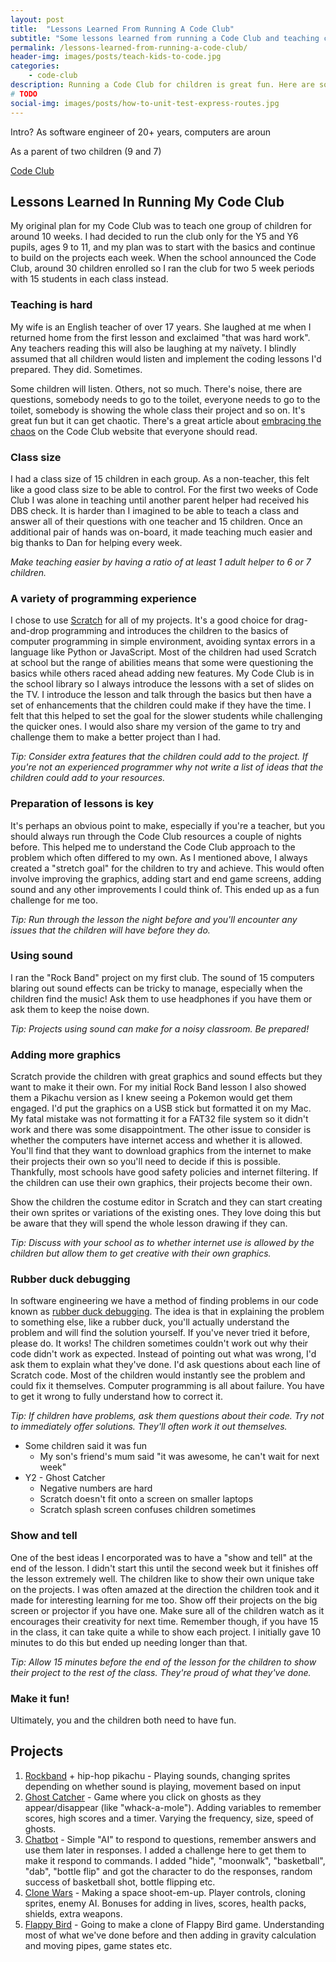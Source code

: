 ```yaml
---
layout: post
title:  "Lessons Learned From Running A Code Club"
subtitle: "Some lessons learned from running a Code Club and teaching computer programming to children."
permalink: /lessons-learned-from-running-a-code-club/
header-img: images/posts/teach-kids-to-code.jpg
categories:
    - code-club
description: Running a Code Club for children is great fun. Here are some lessons I've learned in running mine.
# TODO
social-img: images/posts/how-to-unit-test-express-routes.jpg
---
```


Intro?
As software engineer of 20+ years, computers are aroun

As a parent of two children (9 and 7)

[Code Club](https://www.codeclub.org.uk/)

## Lessons Learned In Running My Code Club

My original plan for my Code Club was to teach one group of children for around 10 weeks. I had decided to run the club only for the Y5 and Y6 pupils, ages 9 to 11, and my plan was to start with the basics and continue to build on the projects each week. When the school announced the Code Club, around 30 children enrolled so I ran the club for two 5 week periods with 15 students in each class instead.

### Teaching is hard

My wife is an English teacher of over 17 years. She laughed at me when I returned home from the first lesson and exclaimed "that was hard work". Any teachers reading this will also be laughing at my naïvety. I blindly assumed that all children would listen and implement the coding lessons I'd prepared. They did. Sometimes.

Some children will listen. Others, not so much. There's noise, there are questions, somebody needs to go to the toilet, everyone needs to go to the toilet, somebody is showing the whole class their project and so on. It's great fun but it can get chaotic. There's a great article about [embracing the chaos](https://blog.codeclub.org.uk/2016/07/13/embracing-chaos-in-your-code-club/) on the Code Club website that everyone should read.

### Class size

I had a class size of 15 children in each group. As a non-teacher, this felt like a good class size to be able to control. For the first two weeks of Code Club I was alone in teaching until another parent helper had received his DBS check. It is harder than I imagined to be able to teach a class and answer all of their questions with one teacher and 15 children. Once an additional pair of hands was on-board, it made teaching much easier and big thanks to Dan for helping every week.

*Make teaching easier by having a ratio of at least 1 adult helper to 6 or 7 children.*

### A variety of programming experience

I chose to use [Scratch](https://scratch.mit.edu/) for all of my projects. It's a good choice for drag-and-drop programming and introduces the children to the basics of computer programming in simple environment, avoiding syntax errors in a language like Python or JavaScript. Most of the children had used Scratch at school but the range of abilities means that some were questioning the basics while others raced ahead adding new features. My Code Club is in the school library so I always introduce the lessons with a set of slides on the TV. I introduce the lesson and talk through the basics but then have a set of enhancements that the children could make if they have the time. I felt that this helped to set the goal for the slower students while challenging the quicker ones. I would also share my version of the game to try and challenge them to make a better project than I had.

*Tip: Consider extra features that the children could add to the project. If you're not an experienced programmer why not write a list of ideas that the children could add to your resources.*

### Preparation of lessons is key

It's perhaps an obvious point to make, especially if you're a teacher, but you should always run through the Code Club resources a couple of nights before. This helped me to understand the Code Club approach to the problem which often differed to my own. As I mentioned above, I always created a "stretch goal" for the children to try and achieve. This would often involve improving the graphics, adding start and end game screens, adding sound and any other improvements I could think of. This ended up as a fun challenge for me too.

*Tip: Run through the lesson the night before and you'll encounter any issues that the children will have before they do.*

### Using sound

I ran the "Rock Band" project on my first club. The sound of 15 computers blaring out sound effects can be tricky to manage, especially when the children find the music! Ask them to use headphones if you have them or ask them to keep the noise down.

*Tip: Projects using sound can make for a noisy classroom. Be prepared!*

### Adding more graphics

Scratch provide the children with great graphics and sound effects but they want to make it their own. For my initial Rock Band lesson I also showed them a Pikachu version as I knew seeing a Pokemon would get them engaged. I'd put the graphics on a USB stick but formatted it on my Mac. My fatal mistake was not formatting it for a FAT32 file system so it didn't work and there was some disappointment. The other issue to consider is whether the computers have internet access and whether it is allowed. You'll find that they want to download graphics from the internet to make their projects their own so you'll need to decide if this is possible. Thankfully, most schools have good safety policies and internet filtering. If the children can use their own graphics, their projects become their own.

Show the children the costume editor in Scratch and they can start creating their own sprites or variations of the existing ones. They love doing this but be aware that they will spend the whole lesson drawing if they can.

*Tip: Discuss with your school as to whether internet use is allowed by the children but allow them to get creative with their own graphics.*

### Rubber duck debugging

In software engineering we have a method of finding problems in our code known as [rubber duck debugging](https://en.wikipedia.org/wiki/Rubber_duck_debugging). The idea is that in explaining the problem to something else, like a rubber duck, you'll actually understand the problem and will find the solution yourself. If you've never tried it before, please do. It works! The children sometimes couldn't work out why their code didn't work as expected. Instead of pointing out what was wrong, I'd ask them to explain what they've done. I'd ask questions about each line of Scratch code. Most of the children would instantly see the problem and could fix it themselves. Computer programming is all about failure. You have to get it wrong to fully understand how to correct it.

*Tip: If children have problems, ask them questions about their code. Try not to immediately offer solutions. They'll often work it out themselves.*

* Some children said it was fun
  * My son's friend's mum said "it was awesome, he can't wait for next week"
* Y2 - Ghost Catcher
  * Negative numbers are hard
  * Scratch doesn't fit onto a screen on smaller laptops
  * Scratch splash screen confuses children sometimes

### Show and tell

One of the best ideas I encorporated was to have a "show and tell" at the end of the lesson. I didn't start this until the second week but it finishes off the lesson extremely well. The children like to show their own unique take on the projects. I was often amazed at the direction the children took and it made for interesting learning for me too. Show off their projects on the big screen or projector if you have one. Make sure all of the children watch as it encourages their creativity for next time. Remember though, if you have 15 in the class, it can take quite a while to show each project. I initially gave 10 minutes to do this but ended up needing longer than that.

*Tip: Allow 15 minutes before the end of the lesson for the children to show their project to the rest of the class. They're proud of what they've done.*

### Make it fun!

Ultimately, you and the children both need to have fun.

## Projects
1. [Rockband](https://www.codeclubprojects.org/en-GB/scratch/rock-band/) + hip-hop pikachu - Playing sounds, changing sprites depending on whether sound is playing, movement based on input
2. [Ghost Catcher](https://www.codeclubprojects.org/en-GB/scratch/ghostbusters/) - Game where you click on ghosts as they appear/disappear (like "whack-a-mole"). Adding variables to remember scores, high scores and a timer. Varying the frequency, size, speed of ghosts.
3. [Chatbot](https://www.codeclubprojects.org/en-GB/scratch/chatbot/) - Simple "AI" to respond to questions, remember answers and use them later in responses. I added a challenge here to get them to make it respond to commands. I added "hide", "moonwalk", "basketball", "dab", "bottle flip" and got the character to do the responses, random success of basketball shot, bottle flipping etc.
4. [Clone Wars](https://www.codeclubprojects.org/en-GB/scratch/clone-wars/) - Making a space shoot-em-up. Player controls, cloning sprites, enemy AI. Bonuses for adding in lives, scores, health packs, shields, extra weapons.
5. [Flappy Bird](https://www.codeclubprojects.org/en-GB/scratch/flappy-parrot/) - Going to make a clone of Flappy Bird game. Understanding most of what we've done before and then adding in gravity calculation and moving pipes, game states etc.
